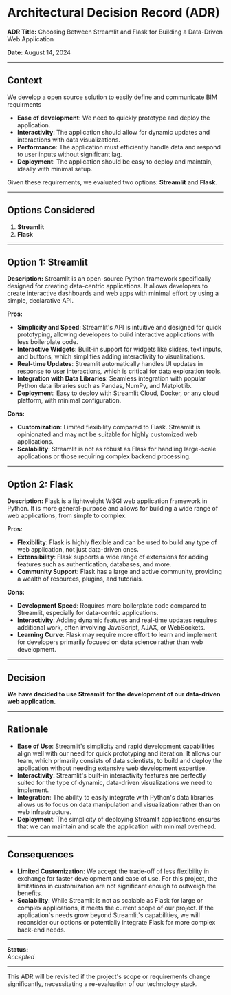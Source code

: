 # Architectural Decision Record (ADR)

**ADR Title:** Choosing Between Streamlit and Flask for Building a Data-Driven Web Application

**Date:** August 14, 2024

---

## Context

We develop a open source solution to easily define and communicate BIM requirments

- **Ease of development**: We need to quickly prototype and deploy the application.
- **Interactivity**: The application should allow for dynamic updates and interactions with data visualizations.
- **Performance**: The application must efficiently handle data and respond to user inputs without significant lag.
- **Deployment**: The application should be easy to deploy and maintain, ideally with minimal setup.

Given these requirements, we evaluated two options: **Streamlit** and **Flask**.

---

## Options Considered

1. **Streamlit**
2. **Flask**

---

## Option 1: Streamlit

**Description:**
Streamlit is an open-source Python framework specifically designed for creating data-centric applications. It allows developers to create interactive dashboards and web apps with minimal effort by using a simple, declarative API.

**Pros:**

- **Simplicity and Speed**: Streamlit's API is intuitive and designed for quick prototyping, allowing developers to build interactive applications with less boilerplate code.
- **Interactive Widgets**: Built-in support for widgets like sliders, text inputs, and buttons, which simplifies adding interactivity to visualizations.
- **Real-time Updates**: Streamlit automatically handles UI updates in response to user interactions, which is critical for data exploration tools.
- **Integration with Data Libraries**: Seamless integration with popular Python data libraries such as Pandas, NumPy, and Matplotlib.
- **Deployment**: Easy to deploy with Streamlit Cloud, Docker, or any cloud platform, with minimal configuration.

**Cons:**

- **Customization**: Limited flexibility compared to Flask. Streamlit is opinionated and may not be suitable for highly customized web applications.
- **Scalability**: Streamlit is not as robust as Flask for handling large-scale applications or those requiring complex backend processing.

---

## Option 2: Flask

**Description:**
Flask is a lightweight WSGI web application framework in Python. It is more general-purpose and allows for building a wide range of web applications, from simple to complex.

**Pros:**

- **Flexibility**: Flask is highly flexible and can be used to build any type of web application, not just data-driven ones.
- **Extensibility**: Flask supports a wide range of extensions for adding features such as authentication, databases, and more.
- **Community Support**: Flask has a large and active community, providing a wealth of resources, plugins, and tutorials.

**Cons:**

- **Development Speed**: Requires more boilerplate code compared to Streamlit, especially for data-centric applications.
- **Interactivity**: Adding dynamic features and real-time updates requires additional work, often involving JavaScript, AJAX, or WebSockets.
- **Learning Curve**: Flask may require more effort to learn and implement for developers primarily focused on data science rather than web development.

---

## Decision

**We have decided to use Streamlit for the development of our data-driven web application.**

---

## Rationale

- **Ease of Use**: Streamlit's simplicity and rapid development capabilities align well with our need for quick prototyping and iteration. It allows our team, which primarily consists of data scientists, to build and deploy the application without needing extensive web development expertise.
- **Interactivity**: Streamlit's built-in interactivity features are perfectly suited for the type of dynamic, data-driven visualizations we need to implement.
- **Integration**: The ability to easily integrate with Python's data libraries allows us to focus on data manipulation and visualization rather than on web infrastructure.
- **Deployment**: The simplicity of deploying Streamlit applications ensures that we can maintain and scale the application with minimal overhead.

---

## Consequences

- **Limited Customization**: We accept the trade-off of less flexibility in exchange for faster development and ease of use. For this project, the limitations in customization are not significant enough to outweigh the benefits.
- **Scalability**: While Streamlit is not as scalable as Flask for large or complex applications, it meets the current scope of our project. If the application's needs grow beyond Streamlit's capabilities, we will reconsider our options or potentially integrate Flask for more complex back-end needs.

---

**Status:**  
*Accepted*

---

This ADR will be revisited if the project's scope or requirements change significantly, necessitating a re-evaluation of our technology stack.
